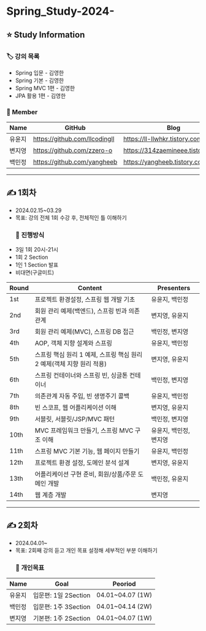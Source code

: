 # Spring_Study-2024-

## ⭐ Study Information
### 🏷 강의 목록
- Spring 입문 - 김영한
- Spring 기본 - 김영한
- Spring MVC 1편 - 김영한
- JPA 활용 1편 - 김영한

### 👥 Member
| Name | GitHub | Blog | Role |
| --- | --- | --- | --- |
| 유윤지 | https://github.com/llcodingll | https://ll-llwhkr.tistory.com/ | 리더 |
| 변지영 | https://github.com/zzero-o | https://314zaemineee.tistory.com/ | 멤버 |
| 백민정 | https://github.com/yangheeb | https://yangheeb.tistory.com/ | 멤버 |
---
## ✍ 1회차
- 2024.02.15~03.29
- 목표: 강의 전체 1회 수강 후, 전체적인 틀 이해하기
  ### 💭 진행방식
- 3일 1회 20시-21시
- 1회 2 Section
- 1인 1 Section 발표
- 비대면(구글미트)
  
| Round | Content | Presenters |
| --- | --- | --- |
| 1st | 프로젝트 환경설정, 스프링 웹 개발 기초 | 유윤지, 백민정 |
| 2nd | 회원 관리 예제(백엔드), 스프링 빈과 의존관계 | 변지영, 유윤지 |
| 3rd | 회원 관리 예제(MVC), 스프링 DB 접근 | 백민정, 변지영 |
| 4th | AOP, 객체 지향 설계와 스프링 | 유윤지, 백민정 |
| 5th | 스프링 핵심 원리 1 예제, 스프링 핵심 원리 2 예제(객체 지향 원리 적용) | 변지영, 유윤지 |
| 6th | 스프링 컨테이너와 스프링 빈, 싱글톤 컨테이너 | 백민정, 변지영 |
| 7th | 의존관계 자동 주입, 빈 생명주기 콜백 | 유윤지, 백민정 |
| 8th | 빈 스코프, 웹 어플리케이션 이해 | 변지영, 유윤지 |
| 9th | 서블릿, 서블릿/JSP/MVC 패턴 | 백민정, 변지영 |
| 10th | MVC 프레임워크 만들기, 스프링 MVC 구조 이해 | 유윤지, 백민정, 변지영 |
| 11th | 스프링 MVC 기본 기능, 웹 페이지 만들기 | 유윤지, 백민정 |
| 12th | 프로젝트 환경 설정, 도메인 분석 설계 | 변지영, 유윤지 |
| 13th | 어플리케이션 구현 준비, 회원/상품/주문 도메인 개발 | 백민정, 유윤지 |
| 14th | 웹 계층 개발 | 변지영 |
---
## ✍ 2회차
- 2024.04.01~
- 목표: 2회째 강의 듣고 개인 목표 설정해 세부적인 부분 이해하기
  ### 💭 개인목표
| Name | Goal | Peoriod |
| --- | --- | --- |
| 유윤지 | 입문편: 1일 2Section | 04.01~04.07 (1W) |
| 백민정 | 입문편: 1주 3Section | 04.01~04.14 (2W) |
| 변지영 | 기본편: 1주 2Section | 04.01~04.07 (1W) |
